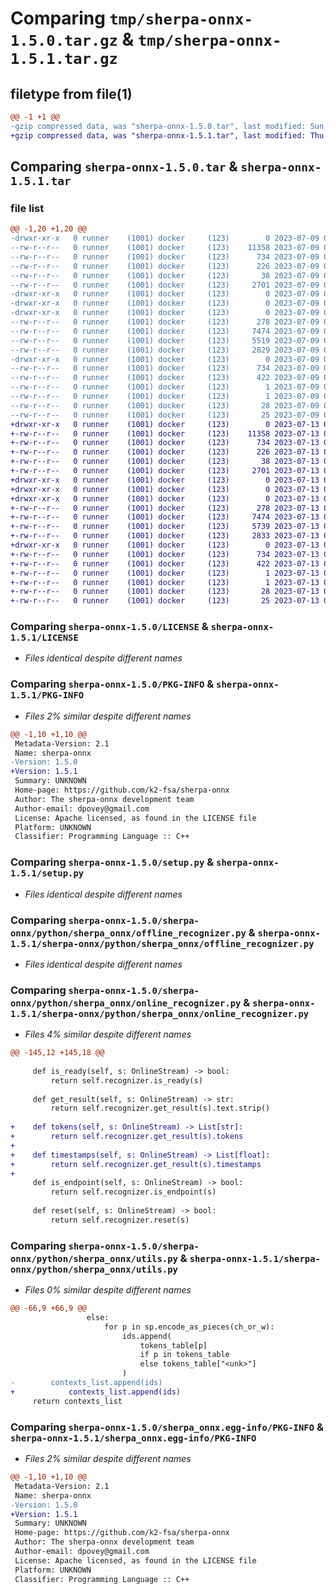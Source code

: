 # Comparing `tmp/sherpa-onnx-1.5.0.tar.gz` & `tmp/sherpa-onnx-1.5.1.tar.gz`

## filetype from file(1)

```diff
@@ -1 +1 @@
-gzip compressed data, was "sherpa-onnx-1.5.0.tar", last modified: Sun Jul  9 07:03:52 2023, max compression
+gzip compressed data, was "sherpa-onnx-1.5.1.tar", last modified: Thu Jul 13 07:13:09 2023, max compression
```

## Comparing `sherpa-onnx-1.5.0.tar` & `sherpa-onnx-1.5.1.tar`

### file list

```diff
@@ -1,20 +1,20 @@
-drwxr-xr-x   0 runner    (1001) docker     (123)        0 2023-07-09 07:03:52.945250 sherpa-onnx-1.5.0/
--rw-r--r--   0 runner    (1001) docker     (123)    11358 2023-07-09 06:50:35.000000 sherpa-onnx-1.5.0/LICENSE
--rw-r--r--   0 runner    (1001) docker     (123)      734 2023-07-09 07:03:52.945250 sherpa-onnx-1.5.0/PKG-INFO
--rw-r--r--   0 runner    (1001) docker     (123)      226 2023-07-09 06:50:35.000000 sherpa-onnx-1.5.0/README.md
--rw-r--r--   0 runner    (1001) docker     (123)       38 2023-07-09 07:03:52.945250 sherpa-onnx-1.5.0/setup.cfg
--rw-r--r--   0 runner    (1001) docker     (123)     2701 2023-07-09 06:50:35.000000 sherpa-onnx-1.5.0/setup.py
-drwxr-xr-x   0 runner    (1001) docker     (123)        0 2023-07-09 07:03:52.941250 sherpa-onnx-1.5.0/sherpa-onnx/
-drwxr-xr-x   0 runner    (1001) docker     (123)        0 2023-07-09 07:03:52.941250 sherpa-onnx-1.5.0/sherpa-onnx/python/
-drwxr-xr-x   0 runner    (1001) docker     (123)        0 2023-07-09 07:03:52.945250 sherpa-onnx-1.5.0/sherpa-onnx/python/sherpa_onnx/
--rw-r--r--   0 runner    (1001) docker     (123)      278 2023-07-09 07:03:52.000000 sherpa-onnx-1.5.0/sherpa-onnx/python/sherpa_onnx/__init__.py
--rw-r--r--   0 runner    (1001) docker     (123)     7474 2023-07-09 06:50:35.000000 sherpa-onnx-1.5.0/sherpa-onnx/python/sherpa_onnx/offline_recognizer.py
--rw-r--r--   0 runner    (1001) docker     (123)     5519 2023-07-09 06:50:35.000000 sherpa-onnx-1.5.0/sherpa-onnx/python/sherpa_onnx/online_recognizer.py
--rw-r--r--   0 runner    (1001) docker     (123)     2829 2023-07-09 06:50:35.000000 sherpa-onnx-1.5.0/sherpa-onnx/python/sherpa_onnx/utils.py
-drwxr-xr-x   0 runner    (1001) docker     (123)        0 2023-07-09 07:03:52.945250 sherpa-onnx-1.5.0/sherpa_onnx.egg-info/
--rw-r--r--   0 runner    (1001) docker     (123)      734 2023-07-09 07:03:52.000000 sherpa-onnx-1.5.0/sherpa_onnx.egg-info/PKG-INFO
--rw-r--r--   0 runner    (1001) docker     (123)      422 2023-07-09 07:03:52.000000 sherpa-onnx-1.5.0/sherpa_onnx.egg-info/SOURCES.txt
--rw-r--r--   0 runner    (1001) docker     (123)        1 2023-07-09 07:03:52.000000 sherpa-onnx-1.5.0/sherpa_onnx.egg-info/dependency_links.txt
--rw-r--r--   0 runner    (1001) docker     (123)        1 2023-07-09 07:03:52.000000 sherpa-onnx-1.5.0/sherpa_onnx.egg-info/not-zip-safe
--rw-r--r--   0 runner    (1001) docker     (123)       28 2023-07-09 07:03:52.000000 sherpa-onnx-1.5.0/sherpa_onnx.egg-info/requires.txt
--rw-r--r--   0 runner    (1001) docker     (123)       25 2023-07-09 07:03:52.000000 sherpa-onnx-1.5.0/sherpa_onnx.egg-info/top_level.txt
+drwxr-xr-x   0 runner    (1001) docker     (123)        0 2023-07-13 07:13:09.986547 sherpa-onnx-1.5.1/
+-rw-r--r--   0 runner    (1001) docker     (123)    11358 2023-07-13 07:01:53.000000 sherpa-onnx-1.5.1/LICENSE
+-rw-r--r--   0 runner    (1001) docker     (123)      734 2023-07-13 07:13:09.982547 sherpa-onnx-1.5.1/PKG-INFO
+-rw-r--r--   0 runner    (1001) docker     (123)      226 2023-07-13 07:01:53.000000 sherpa-onnx-1.5.1/README.md
+-rw-r--r--   0 runner    (1001) docker     (123)       38 2023-07-13 07:13:09.986547 sherpa-onnx-1.5.1/setup.cfg
+-rw-r--r--   0 runner    (1001) docker     (123)     2701 2023-07-13 07:01:53.000000 sherpa-onnx-1.5.1/setup.py
+drwxr-xr-x   0 runner    (1001) docker     (123)        0 2023-07-13 07:13:09.982547 sherpa-onnx-1.5.1/sherpa-onnx/
+drwxr-xr-x   0 runner    (1001) docker     (123)        0 2023-07-13 07:13:09.982547 sherpa-onnx-1.5.1/sherpa-onnx/python/
+drwxr-xr-x   0 runner    (1001) docker     (123)        0 2023-07-13 07:13:09.982547 sherpa-onnx-1.5.1/sherpa-onnx/python/sherpa_onnx/
+-rw-r--r--   0 runner    (1001) docker     (123)      278 2023-07-13 07:13:09.000000 sherpa-onnx-1.5.1/sherpa-onnx/python/sherpa_onnx/__init__.py
+-rw-r--r--   0 runner    (1001) docker     (123)     7474 2023-07-13 07:01:53.000000 sherpa-onnx-1.5.1/sherpa-onnx/python/sherpa_onnx/offline_recognizer.py
+-rw-r--r--   0 runner    (1001) docker     (123)     5739 2023-07-13 07:01:53.000000 sherpa-onnx-1.5.1/sherpa-onnx/python/sherpa_onnx/online_recognizer.py
+-rw-r--r--   0 runner    (1001) docker     (123)     2833 2023-07-13 07:01:53.000000 sherpa-onnx-1.5.1/sherpa-onnx/python/sherpa_onnx/utils.py
+drwxr-xr-x   0 runner    (1001) docker     (123)        0 2023-07-13 07:13:09.982547 sherpa-onnx-1.5.1/sherpa_onnx.egg-info/
+-rw-r--r--   0 runner    (1001) docker     (123)      734 2023-07-13 07:13:09.000000 sherpa-onnx-1.5.1/sherpa_onnx.egg-info/PKG-INFO
+-rw-r--r--   0 runner    (1001) docker     (123)      422 2023-07-13 07:13:09.000000 sherpa-onnx-1.5.1/sherpa_onnx.egg-info/SOURCES.txt
+-rw-r--r--   0 runner    (1001) docker     (123)        1 2023-07-13 07:13:09.000000 sherpa-onnx-1.5.1/sherpa_onnx.egg-info/dependency_links.txt
+-rw-r--r--   0 runner    (1001) docker     (123)        1 2023-07-13 07:13:09.000000 sherpa-onnx-1.5.1/sherpa_onnx.egg-info/not-zip-safe
+-rw-r--r--   0 runner    (1001) docker     (123)       28 2023-07-13 07:13:09.000000 sherpa-onnx-1.5.1/sherpa_onnx.egg-info/requires.txt
+-rw-r--r--   0 runner    (1001) docker     (123)       25 2023-07-13 07:13:09.000000 sherpa-onnx-1.5.1/sherpa_onnx.egg-info/top_level.txt
```

### Comparing `sherpa-onnx-1.5.0/LICENSE` & `sherpa-onnx-1.5.1/LICENSE`

 * *Files identical despite different names*

### Comparing `sherpa-onnx-1.5.0/PKG-INFO` & `sherpa-onnx-1.5.1/PKG-INFO`

 * *Files 2% similar despite different names*

```diff
@@ -1,10 +1,10 @@
 Metadata-Version: 2.1
 Name: sherpa-onnx
-Version: 1.5.0
+Version: 1.5.1
 Summary: UNKNOWN
 Home-page: https://github.com/k2-fsa/sherpa-onnx
 Author: The sherpa-onnx development team
 Author-email: dpovey@gmail.com
 License: Apache licensed, as found in the LICENSE file
 Platform: UNKNOWN
 Classifier: Programming Language :: C++
```

### Comparing `sherpa-onnx-1.5.0/setup.py` & `sherpa-onnx-1.5.1/setup.py`

 * *Files identical despite different names*

### Comparing `sherpa-onnx-1.5.0/sherpa-onnx/python/sherpa_onnx/offline_recognizer.py` & `sherpa-onnx-1.5.1/sherpa-onnx/python/sherpa_onnx/offline_recognizer.py`

 * *Files identical despite different names*

### Comparing `sherpa-onnx-1.5.0/sherpa-onnx/python/sherpa_onnx/online_recognizer.py` & `sherpa-onnx-1.5.1/sherpa-onnx/python/sherpa_onnx/online_recognizer.py`

 * *Files 4% similar despite different names*

```diff
@@ -145,12 +145,18 @@
 
     def is_ready(self, s: OnlineStream) -> bool:
         return self.recognizer.is_ready(s)
 
     def get_result(self, s: OnlineStream) -> str:
         return self.recognizer.get_result(s).text.strip()
 
+    def tokens(self, s: OnlineStream) -> List[str]:
+        return self.recognizer.get_result(s).tokens
+
+    def timestamps(self, s: OnlineStream) -> List[float]:
+        return self.recognizer.get_result(s).timestamps
+
     def is_endpoint(self, s: OnlineStream) -> bool:
         return self.recognizer.is_endpoint(s)
 
     def reset(self, s: OnlineStream) -> bool:
         return self.recognizer.reset(s)
```

### Comparing `sherpa-onnx-1.5.0/sherpa-onnx/python/sherpa_onnx/utils.py` & `sherpa-onnx-1.5.1/sherpa-onnx/python/sherpa_onnx/utils.py`

 * *Files 0% similar despite different names*

```diff
@@ -66,9 +66,9 @@
                 else:
                     for p in sp.encode_as_pieces(ch_or_w):
                         ids.append(
                             tokens_table[p]
                             if p in tokens_table
                             else tokens_table["<unk>"]
                         )
-        contexts_list.append(ids)
+            contexts_list.append(ids)
     return contexts_list
```

### Comparing `sherpa-onnx-1.5.0/sherpa_onnx.egg-info/PKG-INFO` & `sherpa-onnx-1.5.1/sherpa_onnx.egg-info/PKG-INFO`

 * *Files 2% similar despite different names*

```diff
@@ -1,10 +1,10 @@
 Metadata-Version: 2.1
 Name: sherpa-onnx
-Version: 1.5.0
+Version: 1.5.1
 Summary: UNKNOWN
 Home-page: https://github.com/k2-fsa/sherpa-onnx
 Author: The sherpa-onnx development team
 Author-email: dpovey@gmail.com
 License: Apache licensed, as found in the LICENSE file
 Platform: UNKNOWN
 Classifier: Programming Language :: C++
```

